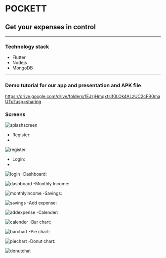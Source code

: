 # POCKETT
## Get your expenses in control

- - - -

### Technology stack

- Flutter
- Nodejs
- MongoDB

- - - -
### Demo tutorial for our app and presentation and APK file
https://drive.google.com/drive/folders/1EJzjHmqxtsif0LOk4ALzUC2cFB0maUTu?usp=sharing

### Screens

![splashscreen](https://user-images.githubusercontent.com/64089872/94338353-2fb78d80-000f-11eb-80f4-1b85675dc670.jpeg)
- Register:
- 
![register](https://user-images.githubusercontent.com/64089872/94338053-fe3dc280-000c-11eb-8e2d-7b3c5d7b30e0.jpeg)
- Login:
- 
![login](https://user-images.githubusercontent.com/64089872/94338415-a05eaa00-000f-11eb-9d84-f2087607f0b4.jpeg)
-Dashboard:

![dashboard](https://user-images.githubusercontent.com/64089872/94338386-62fa1c80-000f-11eb-8e56-b91f6fa97390.jpeg)
-Monthly Income:

![monthlyincome](https://user-images.githubusercontent.com/64089872/94338401-7c02cd80-000f-11eb-9881-ce2d8dedb5db.jpeg)
-Savings:

![savings](https://user-images.githubusercontent.com/64089872/94338409-9177f780-000f-11eb-9b7b-74b2fd5f609d.jpeg)
-Add expense:

![addexpense](https://user-images.githubusercontent.com/64089872/94338364-37773200-000f-11eb-99cd-f6ccf738f0c2.jpeg)
-Calender:

![calender](https://user-images.githubusercontent.com/64089872/94338363-36de9b80-000f-11eb-852a-9d15aa80963b.jpeg)
-Bar chart:

![barchart](https://user-images.githubusercontent.com/64089872/94338356-3219e780-000f-11eb-9979-b1442e930df1.jpeg)
-Pie chart:

![piechart](https://user-images.githubusercontent.com/64089872/94338357-347c4180-000f-11eb-95f0-a556a4708a52.jpeg)
-Donut chart:

![donutchat](https://user-images.githubusercontent.com/64089872/94338360-3514d800-000f-11eb-874d-e19faf642c2c.jpeg)





